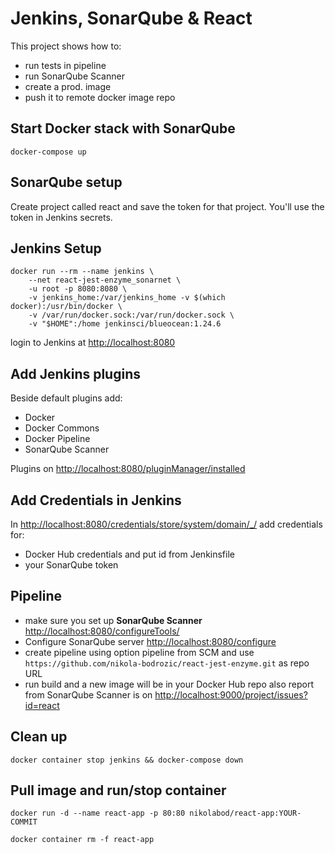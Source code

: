 # Jenkins, SonarQube & React

This project shows how to:

- run tests in pipeline
- run SonarQube Scanner
- create a prod. image
- push it to remote docker image repo

## Start Docker stack with SonarQube

```shell
docker-compose up
```
## SonarQube setup

Create project called react and save the token for that project. You'll use the token in Jenkins secrets.

## Jenkins Setup

```shell
docker run --rm --name jenkins \
    --net react-jest-enzyme_sonarnet \
    -u root -p 8080:8080 \
    -v jenkins_home:/var/jenkins_home -v $(which docker):/usr/bin/docker \
    -v /var/run/docker.sock:/var/run/docker.sock \
    -v "$HOME":/home jenkinsci/blueocean:1.24.6
```

login to Jenkins at <http://localhost:8080>

## Add Jenkins plugins

Beside default plugins add:

- Docker
- Docker Commons
- Docker Pipeline
- SonarQube Scanner

Plugins on <http://localhost:8080/pluginManager/installed>

## Add Credentials in Jenkins

In <http://localhost:8080/credentials/store/system/domain/_/> add credentials for:

- Docker Hub credentials and put id from Jenkinsfile
- your SonarQube token

## Pipeline

- make sure you set up **SonarQube Scanner** <http://localhost:8080/configureTools/>
- Configure SonarQube server <http://localhost:8080/configure>
- create pipeline using option pipeline from SCM and use `https://github.com/nikola-bodrozic/react-jest-enzyme.git` as repo URL
- run build and a new image will be in your Docker Hub repo also report from SonarQube Scanner is on <http://localhost:9000/project/issues?id=react>

## Clean up

```shell
docker container stop jenkins && docker-compose down
```

## Pull image and run/stop container

```shell
docker run -d --name react-app -p 80:80 nikolabod/react-app:YOUR-COMMIT
```

```shell
docker container rm -f react-app
```

